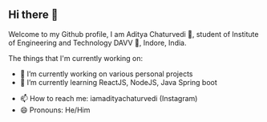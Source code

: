 ## Hi there 👋


Welcome to my Github profile, I am Aditya Chaturvedi 🙆, student of Institute of Engineering and Technology DAVV 🏨, Indore, India.

The things that I'm currently working on:
- 🔭 I’m currently working on various personal projects
- 🌱 I’m currently learning ReactJS, NodeJS, Java Spring boot 
<!--- 👯 I’m looking to collaborate on ...
- 🤔 I’m looking for help with ...
- 💬 Ask me about ...-->
- 📫 How to reach me: iamadityachaturvedi (Instagram)
- 😄 Pronouns: He/Him
<!--- ⚡ Fun fact: -->
